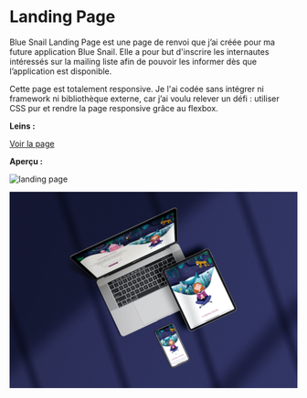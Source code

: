 # Landing Page
Blue Snail Landing Page est une page de renvoi que j’ai créée pour ma future application Blue Snail. Elle a pour but d'inscrire les internautes intéressés sur la mailing liste afin de pouvoir les informer dès que l’application est disponible.

Cette page est totalement responsive. Je l'ai codée sans intégrer ni framework ni bibliothèque externe, car j’ai voulu relever un défi : utiliser CSS pur et rendre la page responsive grâce au flexbox.   
  
**Leins :**  
  
[Voir la page](https://bluesnailapp.com/landingpage/)  
  
**Aperçu :**  
  
![landing page](landing_page.png)  
  
![landing page from portfolios](landing_page_portfolio.jpeg)  

